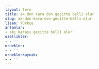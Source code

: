 ```yaml
---
layout: term
title: ak don kara don geçitte belli olur
slug: ak-don-kara-don-gecitte-belli-olur
lisan: Türkçe
anlamlar:
- akı karası geçitte belli olur
ozellikler:
- - ''
ornekler:
- - ''
orneklerkaynak:
- - ''
---
```

